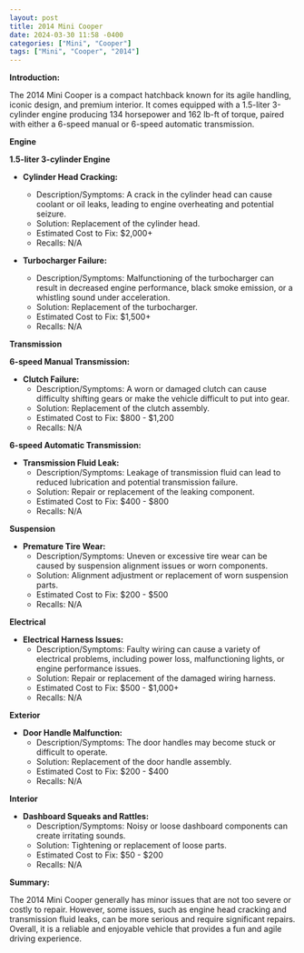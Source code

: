 ```yaml
---
layout: post
title: 2014 Mini Cooper
date: 2024-03-30 11:58 -0400
categories: ["Mini", "Cooper"]
tags: ["Mini", "Cooper", "2014"]
---
```

**Introduction:**

The 2014 Mini Cooper is a compact hatchback known for its agile handling, iconic design, and premium interior. It comes equipped with a 1.5-liter 3-cylinder engine producing 134 horsepower and 162 lb-ft of torque, paired with either a 6-speed manual or 6-speed automatic transmission.

**Engine**

**1.5-liter 3-cylinder Engine**

* **Cylinder Head Cracking:**
    * Description/Symptoms: A crack in the cylinder head can cause coolant or oil leaks, leading to engine overheating and potential seizure.
    * Solution: Replacement of the cylinder head.
    * Estimated Cost to Fix: $2,000+
    * Recalls: N/A

* **Turbocharger Failure:**
    * Description/Symptoms: Malfunctioning of the turbocharger can result in decreased engine performance, black smoke emission, or a whistling sound under acceleration.
    * Solution: Replacement of the turbocharger.
    * Estimated Cost to Fix: $1,500+
    * Recalls: N/A

**Transmission**

**6-speed Manual Transmission:**

* **Clutch Failure:**
    * Description/Symptoms: A worn or damaged clutch can cause difficulty shifting gears or make the vehicle difficult to put into gear.
    * Solution: Replacement of the clutch assembly.
    * Estimated Cost to Fix: $800 - $1,200
    * Recalls: N/A

**6-speed Automatic Transmission:**

* **Transmission Fluid Leak:**
    * Description/Symptoms: Leakage of transmission fluid can lead to reduced lubrication and potential transmission failure.
    * Solution: Repair or replacement of the leaking component.
    * Estimated Cost to Fix: $400 - $800
    * Recalls: N/A

**Suspension**

* **Premature Tire Wear:**
    * Description/Symptoms: Uneven or excessive tire wear can be caused by suspension alignment issues or worn components.
    * Solution: Alignment adjustment or replacement of worn suspension parts.
    * Estimated Cost to Fix: $200 - $500
    * Recalls: N/A

**Electrical**

* **Electrical Harness Issues:**
    * Description/Symptoms: Faulty wiring can cause a variety of electrical problems, including power loss, malfunctioning lights, or engine performance issues.
    * Solution: Repair or replacement of the damaged wiring harness.
    * Estimated Cost to Fix: $500 - $1,000+
    * Recalls: N/A

**Exterior**

* **Door Handle Malfunction:**
    * Description/Symptoms: The door handles may become stuck or difficult to operate.
    * Solution: Replacement of the door handle assembly.
    * Estimated Cost to Fix: $200 - $400
    * Recalls: N/A

**Interior**

* **Dashboard Squeaks and Rattles:**
    * Description/Symptoms: Noisy or loose dashboard components can create irritating sounds.
    * Solution: Tightening or replacement of loose parts.
    * Estimated Cost to Fix: $50 - $200
    * Recalls: N/A

**Summary:**

The 2014 Mini Cooper generally has minor issues that are not too severe or costly to repair. However, some issues, such as engine head cracking and transmission fluid leaks, can be more serious and require significant repairs. Overall, it is a reliable and enjoyable vehicle that provides a fun and agile driving experience.
